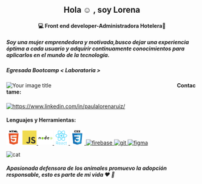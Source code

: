 
 
<h2 align="center">Hola ☺️ , soy Lorena </h2>
<h4 align="center">💻 Front end developer-Administradora Hotelera🌺 </h4>

<h5 align='left'> Soy una mujer emprendedora y motivada,busco dejar una experiencia óptima a cada usuario y adquirir continuamente conocimientos para aplicarlos en el mundo de la tecnología.</h5>


##### Egresada Bootcamp < Laboratoria > 
 
<img src="https://user-images.githubusercontent.com/75150307/130898732-6ee908e6-4ba9-47fa-805f-0c6101ffc9c8.gif" align="left" alt="Your image title" width="450"/>
<h4 align="left">Contactame:</h4>
<p align="left">
<a href="https://linkedin.com/in/https://www.linkedin.com/in/paulalorenaruiz/" target="blank"><img align="center" src="https://raw.githubusercontent.com/rahuldkjain/github-profile-readme-generator/master/src/images/icons/Social/linked-in-alt.svg" alt="https://www.linkedin.com/in/paulalorenaruiz/" height="30" width="30" /></a>
</p>

<h4 align="left">Lenguajes y Herramientas:</h4>
<p align="left"><a href="https://www.w3.org/html/" target="_blank"></a> <img src="https://raw.githubusercontent.com/devicons/devicon/master/icons/html5/html5-original-wordmark.svg" alt="html5" width="38" height="38"/> </a> <a href="https://developer.mozilla.org/en-US/docs/Web/JavaScript" target="_blank"> <img src="https://raw.githubusercontent.com/devicons/devicon/master/icons/javascript/javascript-original.svg" alt="javascript" width="38" height="38"/> </a> <a href="https://nodejs.org" target="_blank"> <img src="https://raw.githubusercontent.com/devicons/devicon/master/icons/nodejs/nodejs-original-wordmark.svg" alt="nodejs" width="38" height="38"/> </a> <a href="https://reactjs.org/" target="_blank"> <img src="https://raw.githubusercontent.com/devicons/devicon/master/icons/react/react-original-wordmark.svg" alt="react" width="38" height="38"/> </a><a href="https://www.w3schools.com/css/" target="_blank"> <img src="https://raw.githubusercontent.com/devicons/devicon/master/icons/css3/css3-original-wordmark.svg" alt="css3" width="38" height="38"/> </a>  <a href="https://firebase.google.com/" target="_blank"> <img src="https://www.vectorlogo.zone/logos/firebase/firebase-icon.svg" alt="firebase" width="38" height="38"/> </a>  <a href="https://git-scm.com/" target="_blank"> <img src="https://www.vectorlogo.zone/logos/git-scm/git-scm-icon.svg" alt="git" width="38" height="38><a href="https://www.figma.com/" target="_blank"> <img src="https://www.vectorlogo.zone/logos/figma/figma-icon.svg" alt="figma" width="38" height="38"/> </a> </p>

 
  <img src="https://user-images.githubusercontent.com/75150307/130895476-619eb5ba-cc3c-43c7-8b66-ce2220e384d4.gif" alt="cat" width="80"/>
 
 
 <h5>Apasionada defensora de los animales promuevo la adopción responsable, esto es parte de mi vida ❤️ 🐾</h5>
